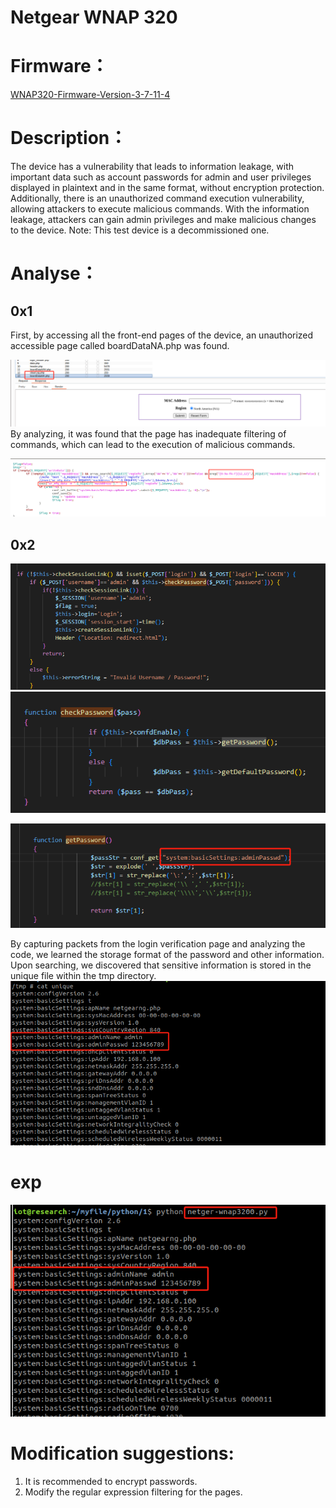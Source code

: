 # Netgear WNAP 320

# Firmware：

[WNAP320-Firmware-Version-3-7-11-4](https://kb.netgear.com/000060419/WNAP320-Firmware-Version-3-7-11-4)

# Description：

The device has a vulnerability that leads to information leakage, with important data such as account passwords for admin and user privileges displayed in plaintext and in the same format, without encryption protection. Additionally, there is an unauthorized command execution vulnerability, allowing attackers to execute malicious commands. With the information leakage, attackers can gain admin privileges and make malicious changes to the device. Note: This test device is a decommissioned one.

# Analyse：
## 0x1
First, by accessing all the front-end pages of the device, an unauthorized accessible page called boardDataNA.php was found.

![](vx_images/109712883308291.png)
By analyzing, it was found that the page has inadequate filtering of commands, which can lead to the execution of malicious commands.

![](vx_images/254783757085540.png)


## 0x2
![](vx_images/547093239008815.png)
![](vx_images/141925193276885.png)

![](vx_images/419874592252478.png)

By capturing packets from the login verification page and analyzing the code, we learned the storage format of the password and other information. Upon searching, we discovered that sensitive information is stored in the unique file within the tmp directory.
![](vx_images/114033675707504.png)


# exp


![](vx_images/373696112608775.png)



# Modification suggestions:
1. It is recommended to encrypt passwords.
2. Modify the regular expression filtering for the pages.




